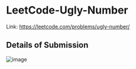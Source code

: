 # LeetCode-Ugly-Number
Link: https://leetcode.com/problems/ugly-number/
## Details of Submission
![image](https://user-images.githubusercontent.com/51401355/210331524-3c651883-7fe6-41d6-8b81-17d105ab67eb.png)

